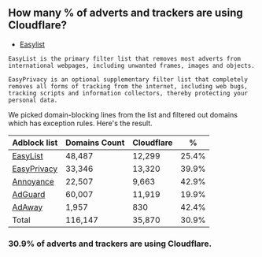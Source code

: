 ## How many % of adverts and trackers are using Cloudflare?


- [Easylist](https://web.archive.org/web/20210516110248/https://easylist.to/)
```
EasyList is the primary filter list that removes most adverts from international webpages, including unwanted frames, images and objects.

EasyPrivacy is an optional supplementary filter list that completely removes all forms of tracking from the internet, including web bugs, tracking scripts and information collectors, thereby protecting your personal data.
```


We picked domain-blocking lines from the list and filtered out domains which has exception rules.
Here's the result.


| Adblock list | Domains Count | Cloudflare | % |
| --- | --- | --- | --- |
| [EasyList](https://easylist.to/easylist/easylist.txt) | 48,487 | 12,299 | 25.4% |
| [EasyPrivacy](https://easylist.to/easylist/easyprivacy.txt) | 33,346 | 13,320 | 39.9% |
| [Annoyance](https://secure.fanboy.co.nz/fanboy-annoyance.txt) | 22,507 | 9,663 | 42.9% |
| [AdGuard](https://adguardteam.github.io/AdGuardSDNSFilter/Filters/filter.txt) | 60,007 | 11,919 | 19.9% |
| [AdAway](https://raw.githubusercontent.com/AdAway/adaway.github.io/master/hosts.txt) | 1,957 | 830 | 42.4% |
| Total | 116,147 | 35,870 | 30.9% |


### 30.9% of adverts and trackers are using Cloudflare.